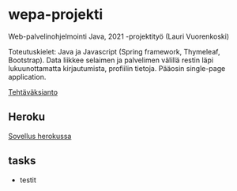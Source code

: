 # wepa-projekti
Web-palvelinohjelmointi Java, 2021 -projektityö (Lauri Vuorenkoski)

Toteutuskielet: Java ja Javascript (Spring framework, Thymeleaf, Bootstrap). Data liikkee selaimen ja palvelimen välillä restin läpi lukuunottamatta kirjautumista, profiilin tietoja. Pääosin single-page application.

[Tehtäväksianto](https://web-palvelinohjelmointi-21.mooc.fi/projekti)

## Heroku

[Sovellus herokussa](https://hidden-tundra-44605.herokuapp.com/)

## tasks

- testit
